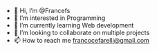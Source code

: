 - 👋 Hi, I’m @Francefs
- 👀 I’m interested in Programming
- 🌱 I’m currently learning Web development
- 💞️ I’m looking to collaborate on multiple projects
- 📫 How to reach me francocefarelli@gmail.com

<!---
Francefs/Francefs is a ✨ special ✨ repository because its `README.md` (this file) appears on your GitHub profile.
You can click the Preview link to take a look at your changes.
--->
